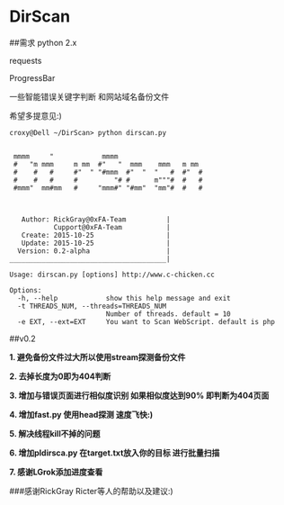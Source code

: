 # DirScan

##需求
   python 2.x
   
   requests
   
   ProgressBar

一些智能错误关键字判断 和网站域名备份文件

希望多提意见:)
```
croxy@Dell ~/DirScan> python dirscan.py


 mmmm     "            mmmm
 #   "m mmm     m mm  #"   "  mmm    mmm   m mm
 #    #   #     #"  " "#mmm  #"  "  "   #  #"  #
 #    #   #     #         "# #      m"""#  #   #
 #mmm"  mm#mm   #     "mmm#" "#mm"  "mm"#  #   #



   Author: RickGray@0xFA-Team          |
           Cupport@0xFA-Team           |
   Create: 2015-10-25                  |
   Update: 2015-10-25                  |
  Version: 0.2-alpha                   |
_______________________________________|

Usage: dirscan.py [options] http://www.c-chicken.cc

Options:
  -h, --help            show this help message and exit
  -t THREADS_NUM, --threads=THREADS_NUM
                        Number of threads. default = 10
  -e EXT, --ext=EXT     You want to Scan WebScript. default is php
```



##v0.2

**1. 避免备份文件过大所以使用stream探测备份文件**

**2. 去掉长度为0即为404判断**

**3. 增加与错误页面进行相似度识别 如果相似度达到90% 即判断为404页面**

**4. 增加fast.py 使用head探测 速度飞快:)**

**5. 解决线程kill不掉的问题**

**6. 增加pldirsca.py 在target.txt放入你的目标 进行批量扫描**

**7. 感谢LGrok添加进度查看**

###感谢RickGray Ricter等人的帮助以及建议:)
